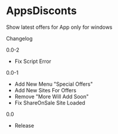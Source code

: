 # AppsDisconts
Show latest offers for App only for windows

Changelog

0.0-2
- Fix Script Error





0.0-1

- Add New Menu "Special Offers"
- Add New Sites For Offers
- Remove "More Will Add Soon"
- Fix ShareOnSale Site Loaded




0.0 

- Release
